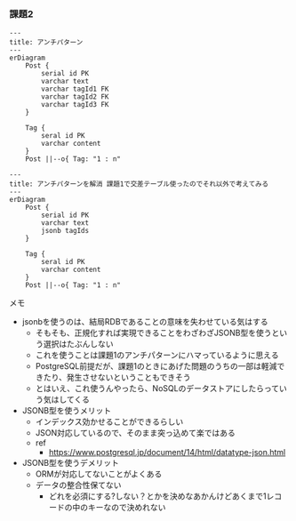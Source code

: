 ### 課題2

```mermaid
---
title: アンチパターン
---
erDiagram
    Post {
        serial id PK
        varchar text
        varchar tagId1 FK
        varchar tagId2 FK
        varchar tagId3 FK
    }

    Tag {
        seral id PK
        varchar content
    }
    Post ||--o{ Tag: "1 : n"
```

```mermaid
---
title: アンチパターンを解消 課題1で交差テーブル使ったのでそれ以外で考えてみる
---
erDiagram
    Post {
        serial id PK
        varchar text
        jsonb tagIds 
    }

    Tag {
        seral id PK
        varchar content
    }
    Post ||--o{ Tag: "1 : n"
```

メモ
- jsonbを使うのは、結局RDBであることの意味を失わせている気はする
  - そもそも、正規化すれば実現できることをわざわざJSONB型を使うという選択はたぶんしない
  - これを使うことは課題1のアンチパターンにハマっているように思える
  - PostgreSQL前提だが、課題1のときにあげた問題のうちの一部は軽減できたり、発生させないということもできそう
  - とはいえ、これ使うんやったら、NoSQLのデータストアにしたらっていう気はしてくる
- JSONB型を使うメリット
  - インデックス効かせることができるらしい
  - JSON対応しているので、そのまま突っ込めて楽ではある
  - ref
    -  https://www.postgresql.jp/document/14/html/datatype-json.html
- JSONB型を使うデメリット
  - ORMが対応してないことがよくある
  - データの整合性保てない
    - どれを必須にする?しない？とかを決めなあかんけどあくまで1レコードの中のキーなので決めれない
